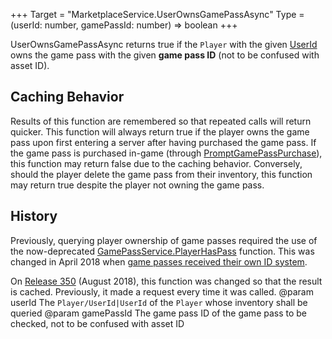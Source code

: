 +++
Target = "MarketplaceService.UserOwnsGamePassAsync"
Type = (userId: number, gamePassId: number) => boolean
+++

UserOwnsGamePassAsync returns true if the `Player` with the given [UserId](https://developer.roblox.com/api-reference/property/Player/UserId) owns the game pass with the given **game pass ID** (not to be confused with asset ID).## Caching BehaviorResults of this function are remembered so that repeated calls will return quicker. This function will always return true if the player owns the game pass upon first entering a server after having purchased the game pass. If the game pass is purchased in-game (through [PromptGamePassPurchase](https://developer.roblox.com/api-reference/function/MarketplaceService/PromptGamePassPurchase)), this function may return false due to the caching behavior. Conversely, should the player delete the game pass from their inventory, this function may return true despite the player not owning the game pass.## HistoryPreviously, querying player ownership of game passes required the use of the now-deprecated [GamePassService.PlayerHasPass](https://developer.roblox.com/api-reference/function/GamePassService/PlayerHasPass) function. This was changed in April 2018 when [game passes received their own ID system](https://devforum.roblox.com/t/live-changes-to-game-passes/116918).On [Release 350](https://developer.roblox.com/resources/release-note/Release-Note-for-350) (August 2018), this function was changed so that the result is cached. Previously, it made a request every time it was called.@param userId The `Player/UserId|UserId` of the `Player` whose inventory shall be queried@param gamePassId The game pass ID of the game pass to be checked, not to be confused with asset ID